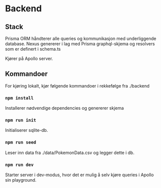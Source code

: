  # Backend
 ## Stack
Prisma ORM håndterer alle queries og kommunikasjon med underliggende database.
Nexus genererer i lag med Prisma graphql-skjema og resolvers som er definert
i schema.ts

Kjører på Apollo server.
 ## Kommandoer
 For kjøring lokalt, kjør følgende kommandoer i rekkefølge fra ./backend
 ### `npm install`
Installerer nødvendige dependencies og genererer skjema
 ### `npm run init`
Initialiserer sqlite-db.
 ### `npm run seed`
Leser inn data fra ./data/PokemonData.csv og legger dette i db.
 ### `npm run dev`
Starter server i dev-modus, hvor det er mulig å selv kjøre queries
i Apollo sin playground.
